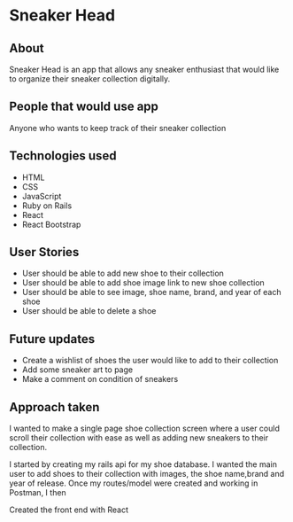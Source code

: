 # Sneaker Head

## About

Sneaker Head is an app that allows any sneaker enthusiast that would like to organize their sneaker collection digitally.

## People that would use app

Anyone who wants to keep track of their sneaker collection

## Technologies used

- HTML
- CSS
- JavaScript
- Ruby on Rails
- React
- React Bootstrap

## User Stories

- User should be able to add new shoe to their collection
- User should be able to add shoe image link to new shoe collection
- User should be able to see image, shoe name, brand, and year of each shoe
- User should be able to delete a shoe

## Future updates

- Create a wishlist of shoes the user would like to add to their collection
- Add some sneaker art to page
- Make a comment on condition of sneakers

## Approach taken

I wanted to make a single page shoe collection screen where a user could scroll their collection with ease as well as adding new sneakers to their collection. 

I started by creating my rails api for my shoe database. I wanted the main user to add shoes to their collection with images, the shoe name,brand and year of release. Once my routes/model were created and working in Postman, I then 

Created the front end with React
